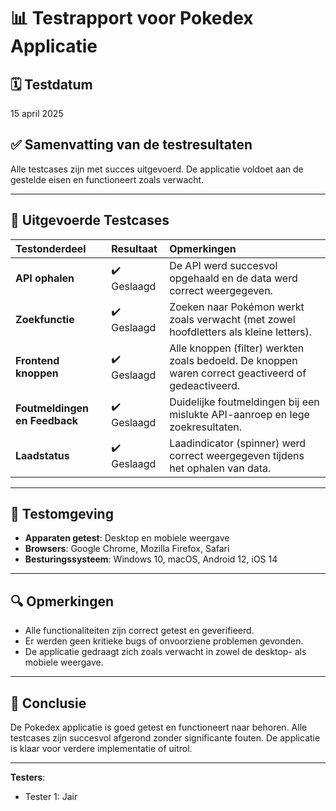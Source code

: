 # 📊 Testrapport voor Pokedex Applicatie

## 🗓️ Testdatum
15 april 2025

## ✅ Samenvatting van de testresultaten

Alle testcases zijn met succes uitgevoerd. De applicatie voldoet aan de gestelde eisen en functioneert zoals verwacht.

---

## 🧪 Uitgevoerde Testcases

| Testonderdeel               | Resultaat   | Opmerkingen                                          |
|:----------------------------|:------------|:-----------------------------------------------------|
| **API ophalen**              | ✔️ Geslaagd | De API werd succesvol opgehaald en de data werd correct weergegeven. |
| **Zoekfunctie**              | ✔️ Geslaagd | Zoeken naar Pokémon werkt zoals verwacht (met zowel hoofdletters als kleine letters). |
| **Frontend knoppen**         | ✔️ Geslaagd | Alle knoppen (filter) werkten zoals bedoeld. De knoppen waren correct geactiveerd of gedeactiveerd. |
| **Foutmeldingen en Feedback**| ✔️ Geslaagd | Duidelijke foutmeldingen bij een mislukte API-aanroep en lege zoekresultaten. |
| **Laadstatus**               | ✔️ Geslaagd | Laadindicator (spinner) werd correct weergegeven tijdens het ophalen van data. |

---

## 📝 Testomgeving

- **Apparaten getest**: Desktop en mobiele weergave
- **Browsers**: Google Chrome, Mozilla Firefox, Safari
- **Besturingssysteem**: Windows 10, macOS, Android 12, iOS 14

---

## 🔍 Opmerkingen

- Alle functionaliteiten zijn correct getest en geverifieerd.
- Er werden geen kritieke bugs of onvoorziene problemen gevonden.
- De applicatie gedraagt zich zoals verwacht in zowel de desktop- als mobiele weergave.

---

## 🏁 Conclusie

De Pokedex applicatie is goed getest en functioneert naar behoren. Alle testcases zijn succesvol afgerond zonder significante fouten. De applicatie is klaar voor verdere implementatie of uitrol.

---

**Testers**:  
- Tester 1: Jair
